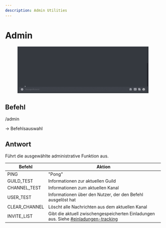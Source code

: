 ```yaml
---
description: Admin Utilities
---
```


# Admin

<figure><img src="../.gitbook/assets/Seymour-Admin.gif" alt=""><figcaption></figcaption></figure>

## Befehl

/admin

\-> Befehlsauswahl

## Antwort

Führt die ausgewählte administrative Funktion aus.

| Befehl         | Aktion                                                                                                                                              |
| -------------- | --------------------------------------------------------------------------------------------------------------------------------------------------- |
| PING           | "Pong"                                                                                                                                              |
| GUILD\_TEST    | Informationen zur aktuellen Guild                                                                                                                   |
| CHANNEL\_TEST  | Informationen zum aktuellen Kanal                                                                                                                   |
| USER\_TEST     | Informationen über den Nutzer, der den Befehl ausgelöst hat                                                                                         |
| CLEAR\_CHANNEL | Löscht alle Nachrichten aus dem aktuellen Kanal                                                                                                     |
| INVITE\_LIST   | Gibt die aktuell zwischengespeicherten Einladungen aus. Siehe [#einladungen-tracking](../zusaetzliche-funktionen.md#einladungen-tracking "mention") |
